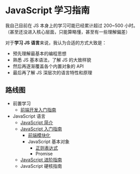 # JavaScript 学习指南

我自己目前在 JS 本身上的学习可能已经累计超过 200~500 小时。  
（甚至还没进入核心层面，只能算略懂，甚至有一些理解偏差）

对于**学习 JS 语言**来说，我认为合适的方式大致是：

- 预先理解最基本的编程思想
- 熟悉 JS 基本语法，了解 JS 的大致样貌
- 然后再逐渐覆盖各个内置对象的 API
- 最后再了解 JS 深层次的语言特性和原理

## 路线图

- 前置学习
  - [前端开发入门指南](./fe-development-cookbook.md)
- JavaScript 语言
  - [JavaScript 简介](./js-intro.md)
  - [JavaScript 入门指南](./js-basic.md)
    - [前端模块化](./js-modular.md)
    - JavaScript 基本对象
      - [正则表达式](./regexp.md)
      - Promise
  - [JavaScript 进阶指南](./js-advanced.md)
  - JavaScript 硬核指南
